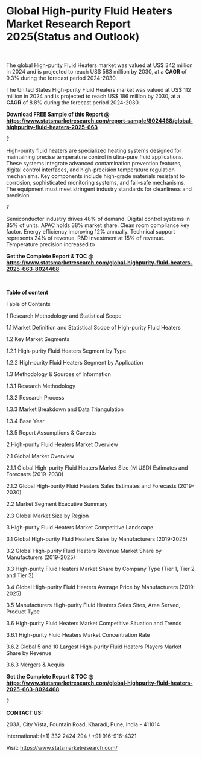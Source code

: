 <h1>Global High-purity Fluid Heaters Market Research Report 2025(Status and Outlook)</h1><br/><p>The global High-purity Fluid Heaters market was valued at US$ 342 million in 2024 and is projected to reach US$ 583 million by 2030, at a <strong>CAGR</strong> of 9.3% during the forecast period 2024-2030.</p>
 
 
 
 <p>The United States High-purity Fluid Heaters market was valued at US$ 112 million in 2024 and is projected to reach US$ 186 million by 2030, at a <strong>CAGR</strong> of 8.8% during the forecast period 2024-2030.</p>
 
 
 
 <div><b>Download FREE Sample of this Report @ <a href="https://www.statsmarketresearch.com/download-free-sample/8024468/global-highpurity-fluid-heaters-2025-663">https://www.statsmarketresearch.com/report-sample/8024468/global-highpurity-fluid-heaters-2025-663</a></b></div>
 
 
 
 <p>? </p>
 
 
 
 <p>High-purity fluid heaters are specialized heating systems designed for maintaining precise temperature control in ultra-pure fluid applications. These systems integrate advanced contamination prevention features, digital control interfaces, and high-precision temperature regulation mechanisms. Key components include high-grade materials resistant to corrosion, sophisticated monitoring systems, and fail-safe mechanisms. The equipment must meet stringent industry standards for cleanliness and precision.</p>
 
 
 
 <p>? </p>
 
 
 
 <p>Semiconductor industry drives 48% of demand. Digital control systems in 85% of units. APAC holds 38% market share. Clean room compliance key factor. Energy efficiency improving 12% annually. Technical support represents 24% of revenue. R&D investment at 15% of revenue. Temperature precision increased to</p>
 
 
 
 <div><b>Get the Complete Report & TOC @ <a href="https://www.statsmarketresearch.com/global-highpurity-fluid-heaters-2025-663-8024468">https://www.statsmarketresearch.com/global-highpurity-fluid-heaters-2025-663-8024468</a></b></div>
 
 
 
 <p><br />
 
 <b>Table of content</b></p>
 
 
 
 <p>Table of Contents<br />
 
 1 Research Methodology and Statistical Scope<br />
 
 1.1 Market Definition and Statistical Scope of High-purity Fluid Heaters<br />
 
 1.2 Key Market Segments<br />
 
 1.2.1 High-purity Fluid Heaters Segment by Type<br />
 
 1.2.2 High-purity Fluid Heaters Segment by Application<br />
 
 1.3 Methodology & Sources of Information<br />
 
 1.3.1 Research Methodology<br />
 
 1.3.2 Research Process<br />
 
 1.3.3 Market Breakdown and Data Triangulation<br />
 
 1.3.4 Base Year<br />
 
 1.3.5 Report Assumptions & Caveats<br />
 
 2 High-purity Fluid Heaters Market Overview<br />
 
 2.1 Global Market Overview<br />
 
 2.1.1 Global High-purity Fluid Heaters Market Size (M USD) Estimates and Forecasts (2019-2030)<br />
 
 2.1.2 Global High-purity Fluid Heaters Sales Estimates and Forecasts (2019-2030)<br />
 
 2.2 Market Segment Executive Summary<br />
 
 2.3 Global Market Size by Region<br />
 
 3 High-purity Fluid Heaters Market Competitive Landscape<br />
 
 3.1 Global High-purity Fluid Heaters Sales by Manufacturers (2019-2025)<br />
 
 3.2 Global High-purity Fluid Heaters Revenue Market Share by Manufacturers (2019-2025)<br />
 
 3.3 High-purity Fluid Heaters Market Share by Company Type (Tier 1, Tier 2, and Tier 3)<br />
 
 3.4 Global High-purity Fluid Heaters Average Price by Manufacturers (2019-2025)<br />
 
 3.5 Manufacturers High-purity Fluid Heaters Sales Sites, Area Served, Product Type<br />
 
 3.6 High-purity Fluid Heaters Market Competitive Situation and Trends<br />
 
 3.6.1 High-purity Fluid Heaters Market Concentration Rate<br />
 
 3.6.2 Global 5 and 10 Largest High-purity Fluid Heaters Players Market Share by Revenue<br />
 
 3.6.3 Mergers & Acquis</p>
 
 
 
 <div><b>Get the Complete Report & TOC @ <a href="https://www.statsmarketresearch.com/global-highpurity-fluid-heaters-2025-663-8024468">https://www.statsmarketresearch.com/global-highpurity-fluid-heaters-2025-663-8024468</a></b></div>
 
 
 
 <p>? </p>
 
 
 
 <p><b>CONTACT US:</b><br />
 
 203A, City Vista, Fountain Road, Kharadi, Pune, India - 411014<br />
 
 International: (+1) 332 2424 294 / +91 916-916-4321<br />
 
 Visit: <a href="https://www.statsmarketresearch.com/">https://www.statsmarketresearch.com/</a></p>